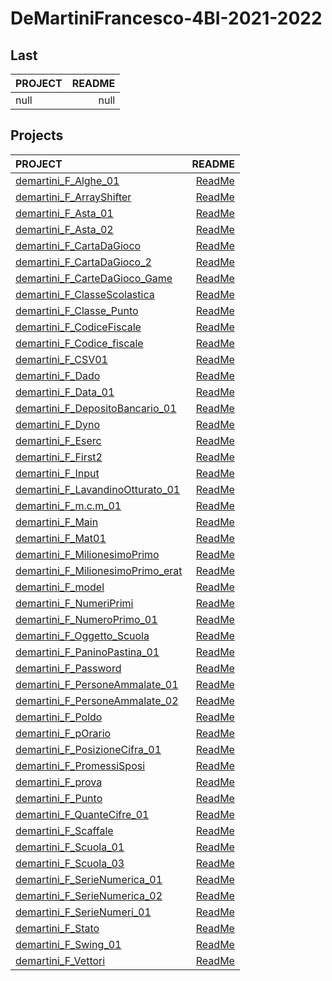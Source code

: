 # DeMartiniFrancesco-4BI-2021-2022

## Last

| PROJECT | README |
| :--- | ---: |
| null | null |

## Projects

| PROJECT | README |
| :--- | ---: |
| [demartini_F_Alghe_01](https://github.com/deMartiniFrancesco/DeMartiniFrancesco-4BI-2021-2022/tree/master/src/demartini_F_Alghe_01/bin) | [ReadMe](https://github.com/deMartiniFrancesco/DeMartiniFrancesco-4BI-2021-2022/tree/master/src/demartini_F_Alghe_01/doc/README.md) |
| [demartini_F_ArrayShifter](https://github.com/deMartiniFrancesco/DeMartiniFrancesco-4BI-2021-2022/tree/master/src/demartini_F_ArrayShifter/bin) | [ReadMe](https://github.com/deMartiniFrancesco/DeMartiniFrancesco-4BI-2021-2022/tree/master/src/demartini_F_ArrayShifter/doc/README.md) |
| [demartini_F_Asta_01](https://github.com/deMartiniFrancesco/DeMartiniFrancesco-4BI-2021-2022/tree/master/src/demartini_F_Asta_01/bin) | [ReadMe](https://github.com/deMartiniFrancesco/DeMartiniFrancesco-4BI-2021-2022/tree/master/src/demartini_F_Asta_01/doc/README.md) |
| [demartini_F_Asta_02](https://github.com/deMartiniFrancesco/DeMartiniFrancesco-4BI-2021-2022/tree/master/src/demartini_F_Asta_02/bin) | [ReadMe](https://github.com/deMartiniFrancesco/DeMartiniFrancesco-4BI-2021-2022/tree/master/src/demartini_F_Asta_02/doc/README.md) |
| [demartini_F_CartaDaGioco](https://github.com/deMartiniFrancesco/DeMartiniFrancesco-4BI-2021-2022/tree/master/src/demartini_F_CartaDaGioco/bin) | [ReadMe](https://github.com/deMartiniFrancesco/DeMartiniFrancesco-4BI-2021-2022/tree/master/src/demartini_F_CartaDaGioco/doc/README.md) |
| [demartini_F_CartaDaGioco_2](https://github.com/deMartiniFrancesco/DeMartiniFrancesco-4BI-2021-2022/tree/master/src/demartini_F_CartaDaGioco_2/bin) | [ReadMe](https://github.com/deMartiniFrancesco/DeMartiniFrancesco-4BI-2021-2022/tree/master/src/demartini_F_CartaDaGioco_2/doc/README.md) |
| [demartini_F_CarteDaGioco_Game](https://github.com/deMartiniFrancesco/DeMartiniFrancesco-4BI-2021-2022/tree/master/src/demartini_F_CarteDaGioco_Game/bin) | [ReadMe](https://github.com/deMartiniFrancesco/DeMartiniFrancesco-4BI-2021-2022/tree/master/src/demartini_F_CarteDaGioco_Game/doc/README.md) |
| [demartini_F_ClasseScolastica](https://github.com/deMartiniFrancesco/DeMartiniFrancesco-4BI-2021-2022/tree/master/src/demartini_F_ClasseScolastica/bin) | [ReadMe](https://github.com/deMartiniFrancesco/DeMartiniFrancesco-4BI-2021-2022/tree/master/src/demartini_F_ClasseScolastica/doc/README.md) |
| [demartini_F_Classe_Punto](https://github.com/deMartiniFrancesco/DeMartiniFrancesco-4BI-2021-2022/tree/master/src/demartini_F_Classe_Punto/bin) | [ReadMe](https://github.com/deMartiniFrancesco/DeMartiniFrancesco-4BI-2021-2022/tree/master/src/demartini_F_Classe_Punto/doc/README.md) |
| [demartini_F_CodiceFiscale](https://github.com/deMartiniFrancesco/DeMartiniFrancesco-4BI-2021-2022/tree/master/src/demartini_F_CodiceFiscale/bin) | [ReadMe](https://github.com/deMartiniFrancesco/DeMartiniFrancesco-4BI-2021-2022/tree/master/src/demartini_F_CodiceFiscale/doc/README.md) |
| [demartini_F_Codice_fiscale](https://github.com/deMartiniFrancesco/DeMartiniFrancesco-4BI-2021-2022/tree/master/src/demartini_F_Codice_fiscale/bin) | [ReadMe](https://github.com/deMartiniFrancesco/DeMartiniFrancesco-4BI-2021-2022/tree/master/src/demartini_F_Codice_fiscale/doc/README.md) |
| [demartini_F_CSV01](https://github.com/deMartiniFrancesco/DeMartiniFrancesco-4BI-2021-2022/tree/master/src/demartini_F_CSV01/bin) | [ReadMe](https://github.com/deMartiniFrancesco/DeMartiniFrancesco-4BI-2021-2022/tree/master/src/demartini_F_CSV01/doc/README.md) |
| [demartini_F_Dado](https://github.com/deMartiniFrancesco/DeMartiniFrancesco-4BI-2021-2022/tree/master/src/demartini_F_Dado/bin) | [ReadMe](https://github.com/deMartiniFrancesco/DeMartiniFrancesco-4BI-2021-2022/tree/master/src/demartini_F_Dado/doc/README.md) |
| [demartini_F_Data_01](https://github.com/deMartiniFrancesco/DeMartiniFrancesco-4BI-2021-2022/tree/master/src/demartini_F_Data_01/bin) | [ReadMe](https://github.com/deMartiniFrancesco/DeMartiniFrancesco-4BI-2021-2022/tree/master/src/demartini_F_Data_01/doc/README.md) |
| [demartini_F_DepositoBancario_01](https://github.com/deMartiniFrancesco/DeMartiniFrancesco-4BI-2021-2022/tree/master/src/demartini_F_DepositoBancario_01/bin) | [ReadMe](https://github.com/deMartiniFrancesco/DeMartiniFrancesco-4BI-2021-2022/tree/master/src/demartini_F_DepositoBancario_01/doc/README.md) |
| [demartini_F_Dyno](https://github.com/deMartiniFrancesco/DeMartiniFrancesco-4BI-2021-2022/tree/master/src/demartini_F_Dyno/bin) | [ReadMe](https://github.com/deMartiniFrancesco/DeMartiniFrancesco-4BI-2021-2022/tree/master/src/demartini_F_Dyno/doc/README.md) |
| [demartini_F_Eserc](https://github.com/deMartiniFrancesco/DeMartiniFrancesco-4BI-2021-2022/tree/master/src/demartini_F_Eserc/bin) | [ReadMe](https://github.com/deMartiniFrancesco/DeMartiniFrancesco-4BI-2021-2022/tree/master/src/demartini_F_Eserc/doc/README.md) |
| [demartini_F_First2](https://github.com/deMartiniFrancesco/DeMartiniFrancesco-4BI-2021-2022/tree/master/src/demartini_F_First2/bin) | [ReadMe](https://github.com/deMartiniFrancesco/DeMartiniFrancesco-4BI-2021-2022/tree/master/src/demartini_F_First2/doc/README.md) |
| [demartini_F_Input](https://github.com/deMartiniFrancesco/DeMartiniFrancesco-4BI-2021-2022/tree/master/src/demartini_F_Input/bin) | [ReadMe](https://github.com/deMartiniFrancesco/DeMartiniFrancesco-4BI-2021-2022/tree/master/src/demartini_F_Input/doc/README.md) |
| [demartini_F_LavandinoOtturato_01](https://github.com/deMartiniFrancesco/DeMartiniFrancesco-4BI-2021-2022/tree/master/src/demartini_F_LavandinoOtturato_01/bin) | [ReadMe](https://github.com/deMartiniFrancesco/DeMartiniFrancesco-4BI-2021-2022/tree/master/src/demartini_F_LavandinoOtturato_01/doc/README.md) |
| [demartini_F_m.c.m_01](https://github.com/deMartiniFrancesco/DeMartiniFrancesco-4BI-2021-2022/tree/master/src/demartini_F_m.c.m_01/bin) | [ReadMe](https://github.com/deMartiniFrancesco/DeMartiniFrancesco-4BI-2021-2022/tree/master/src/demartini_F_m.c.m_01/doc/README.md) |
| [demartini_F_Main](https://github.com/deMartiniFrancesco/DeMartiniFrancesco-4BI-2021-2022/tree/master/src/demartini_F_Main/bin) | [ReadMe](https://github.com/deMartiniFrancesco/DeMartiniFrancesco-4BI-2021-2022/tree/master/src/demartini_F_Main/doc/README.md) |
| [demartini_F_Mat01](https://github.com/deMartiniFrancesco/DeMartiniFrancesco-4BI-2021-2022/tree/master/src/demartini_F_Mat01/bin) | [ReadMe](https://github.com/deMartiniFrancesco/DeMartiniFrancesco-4BI-2021-2022/tree/master/src/demartini_F_Mat01/doc/README.md) |
| [demartini_F_MilionesimoPrimo](https://github.com/deMartiniFrancesco/DeMartiniFrancesco-4BI-2021-2022/tree/master/src/demartini_F_MilionesimoPrimo/bin) | [ReadMe](https://github.com/deMartiniFrancesco/DeMartiniFrancesco-4BI-2021-2022/tree/master/src/demartini_F_MilionesimoPrimo/doc/README.md) |
| [demartini_F_MilionesimoPrimo_erat](https://github.com/deMartiniFrancesco/DeMartiniFrancesco-4BI-2021-2022/tree/master/src/demartini_F_MilionesimoPrimo_erat/bin) | [ReadMe](https://github.com/deMartiniFrancesco/DeMartiniFrancesco-4BI-2021-2022/tree/master/src/demartini_F_MilionesimoPrimo_erat/doc/README.md) |
| [demartini_F_model](https://github.com/deMartiniFrancesco/DeMartiniFrancesco-4BI-2021-2022/tree/master/src/demartini_F_model/bin) | [ReadMe](https://github.com/deMartiniFrancesco/DeMartiniFrancesco-4BI-2021-2022/tree/master/src/demartini_F_model/doc/README.md) |
| [demartini_F_NumeriPrimi](https://github.com/deMartiniFrancesco/DeMartiniFrancesco-4BI-2021-2022/tree/master/src/demartini_F_NumeriPrimi/bin) | [ReadMe](https://github.com/deMartiniFrancesco/DeMartiniFrancesco-4BI-2021-2022/tree/master/src/demartini_F_NumeriPrimi/doc/README.md) |
| [demartini_F_NumeroPrimo_01](https://github.com/deMartiniFrancesco/DeMartiniFrancesco-4BI-2021-2022/tree/master/src/demartini_F_NumeroPrimo_01/bin) | [ReadMe](https://github.com/deMartiniFrancesco/DeMartiniFrancesco-4BI-2021-2022/tree/master/src/demartini_F_NumeroPrimo_01/doc/README.md) |
| [demartini_F_Oggetto_Scuola](https://github.com/deMartiniFrancesco/DeMartiniFrancesco-4BI-2021-2022/tree/master/src/demartini_F_Oggetto_Scuola/bin) | [ReadMe](https://github.com/deMartiniFrancesco/DeMartiniFrancesco-4BI-2021-2022/tree/master/src/demartini_F_Oggetto_Scuola/doc/README.md) |
| [demartini_F_PaninoPastina_01](https://github.com/deMartiniFrancesco/DeMartiniFrancesco-4BI-2021-2022/tree/master/src/demartini_F_PaninoPastina_01/bin) | [ReadMe](https://github.com/deMartiniFrancesco/DeMartiniFrancesco-4BI-2021-2022/tree/master/src/demartini_F_PaninoPastina_01/doc/README.md) |
| [demartini_F_Password](https://github.com/deMartiniFrancesco/DeMartiniFrancesco-4BI-2021-2022/tree/master/src/demartini_F_Password/bin) | [ReadMe](https://github.com/deMartiniFrancesco/DeMartiniFrancesco-4BI-2021-2022/tree/master/src/demartini_F_Password/doc/README.md) |
| [demartini_F_PersoneAmmalate_01](https://github.com/deMartiniFrancesco/DeMartiniFrancesco-4BI-2021-2022/tree/master/src/demartini_F_PersoneAmmalate_01/bin) | [ReadMe](https://github.com/deMartiniFrancesco/DeMartiniFrancesco-4BI-2021-2022/tree/master/src/demartini_F_PersoneAmmalate_01/doc/README.md) |
| [demartini_F_PersoneAmmalate_02](https://github.com/deMartiniFrancesco/DeMartiniFrancesco-4BI-2021-2022/tree/master/src/demartini_F_PersoneAmmalate_02/bin) | [ReadMe](https://github.com/deMartiniFrancesco/DeMartiniFrancesco-4BI-2021-2022/tree/master/src/demartini_F_PersoneAmmalate_02/doc/README.md) |
| [demartini_F_Poldo](https://github.com/deMartiniFrancesco/DeMartiniFrancesco-4BI-2021-2022/tree/master/src/demartini_F_Poldo/bin) | [ReadMe](https://github.com/deMartiniFrancesco/DeMartiniFrancesco-4BI-2021-2022/tree/master/src/demartini_F_Poldo/doc/README.md) |
| [demartini_F_pOrario](https://github.com/deMartiniFrancesco/DeMartiniFrancesco-4BI-2021-2022/tree/master/src/demartini_F_pOrario/bin) | [ReadMe](https://github.com/deMartiniFrancesco/DeMartiniFrancesco-4BI-2021-2022/tree/master/src/demartini_F_pOrario/doc/README.md) |
| [demartini_F_PosizioneCifra_01](https://github.com/deMartiniFrancesco/DeMartiniFrancesco-4BI-2021-2022/tree/master/src/demartini_F_PosizioneCifra_01/bin) | [ReadMe](https://github.com/deMartiniFrancesco/DeMartiniFrancesco-4BI-2021-2022/tree/master/src/demartini_F_PosizioneCifra_01/doc/README.md) |
| [demartini_F_PromessiSposi](https://github.com/deMartiniFrancesco/DeMartiniFrancesco-4BI-2021-2022/tree/master/src/demartini_F_PromessiSposi/bin) | [ReadMe](https://github.com/deMartiniFrancesco/DeMartiniFrancesco-4BI-2021-2022/tree/master/src/demartini_F_PromessiSposi/doc/README.md) |
| [demartini_F_prova](https://github.com/deMartiniFrancesco/DeMartiniFrancesco-4BI-2021-2022/tree/master/src/demartini_F_prova/bin) | [ReadMe](https://github.com/deMartiniFrancesco/DeMartiniFrancesco-4BI-2021-2022/tree/master/src/demartini_F_prova/doc/README.md) |
| [demartini_F_Punto](https://github.com/deMartiniFrancesco/DeMartiniFrancesco-4BI-2021-2022/tree/master/src/demartini_F_Punto/bin) | [ReadMe](https://github.com/deMartiniFrancesco/DeMartiniFrancesco-4BI-2021-2022/tree/master/src/demartini_F_Punto/doc/README.md) |
| [demartini_F_QuanteCifre_01](https://github.com/deMartiniFrancesco/DeMartiniFrancesco-4BI-2021-2022/tree/master/src/demartini_F_QuanteCifre_01/bin) | [ReadMe](https://github.com/deMartiniFrancesco/DeMartiniFrancesco-4BI-2021-2022/tree/master/src/demartini_F_QuanteCifre_01/doc/README.md) |
| [demartini_F_Scaffale](https://github.com/deMartiniFrancesco/DeMartiniFrancesco-4BI-2021-2022/tree/master/src/demartini_F_Scaffale/bin) | [ReadMe](https://github.com/deMartiniFrancesco/DeMartiniFrancesco-4BI-2021-2022/tree/master/src/demartini_F_Scaffale/doc/README.md) |
| [demartini_F_Scuola_01](https://github.com/deMartiniFrancesco/DeMartiniFrancesco-4BI-2021-2022/tree/master/src/demartini_F_Scuola_01/bin) | [ReadMe](https://github.com/deMartiniFrancesco/DeMartiniFrancesco-4BI-2021-2022/tree/master/src/demartini_F_Scuola_01/doc/README.md) |
| [demartini_F_Scuola_03](https://github.com/deMartiniFrancesco/DeMartiniFrancesco-4BI-2021-2022/tree/master/src/demartini_F_Scuola_03/bin) | [ReadMe](https://github.com/deMartiniFrancesco/DeMartiniFrancesco-4BI-2021-2022/tree/master/src/demartini_F_Scuola_03/doc/README.md) |
| [demartini_F_SerieNumerica_01](https://github.com/deMartiniFrancesco/DeMartiniFrancesco-4BI-2021-2022/tree/master/src/demartini_F_SerieNumerica_01/bin) | [ReadMe](https://github.com/deMartiniFrancesco/DeMartiniFrancesco-4BI-2021-2022/tree/master/src/demartini_F_SerieNumerica_01/doc/README.md) |
| [demartini_F_SerieNumerica_02](https://github.com/deMartiniFrancesco/DeMartiniFrancesco-4BI-2021-2022/tree/master/src/demartini_F_SerieNumerica_02/bin) | [ReadMe](https://github.com/deMartiniFrancesco/DeMartiniFrancesco-4BI-2021-2022/tree/master/src/demartini_F_SerieNumerica_02/doc/README.md) |
| [demartini_F_SerieNumeri_01](https://github.com/deMartiniFrancesco/DeMartiniFrancesco-4BI-2021-2022/tree/master/src/demartini_F_SerieNumeri_01/bin) | [ReadMe](https://github.com/deMartiniFrancesco/DeMartiniFrancesco-4BI-2021-2022/tree/master/src/demartini_F_SerieNumeri_01/doc/README.md) |
| [demartini_F_Stato](https://github.com/deMartiniFrancesco/DeMartiniFrancesco-4BI-2021-2022/tree/master/src/demartini_F_Stato/bin) | [ReadMe](https://github.com/deMartiniFrancesco/DeMartiniFrancesco-4BI-2021-2022/tree/master/src/demartini_F_Stato/doc/README.md) |
| [demartini_F_Swing_01](https://github.com/deMartiniFrancesco/DeMartiniFrancesco-4BI-2021-2022/tree/master/src/demartini_F_Swing_01/bin) | [ReadMe](https://github.com/deMartiniFrancesco/DeMartiniFrancesco-4BI-2021-2022/tree/master/src/demartini_F_Swing_01/doc/README.md) |
| [demartini_F_Vettori](https://github.com/deMartiniFrancesco/DeMartiniFrancesco-4BI-2021-2022/tree/master/src/demartini_F_Vettori/bin) | [ReadMe](https://github.com/deMartiniFrancesco/DeMartiniFrancesco-4BI-2021-2022/tree/master/src/demartini_F_Vettori/doc/README.md) |
